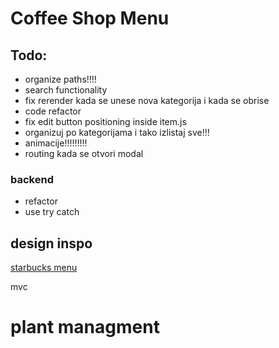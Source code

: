 # Coffee Shop Menu

## Todo:

- organize paths!!!!
- search functionality
- fix rerender kada se unese nova kategorija i kada se obrise
- code refactor
- fix edit button positioning inside item.js
- organizuj po kategorijama i tako izlistaj sve!!!
- animacije!!!!!!!!!
- routing kada se otvori modal

### backend

- refactor
- use try catch

## design inspo

[starbucks menu](https://www.starbucks.com/menu)

mvc

# plant managment
